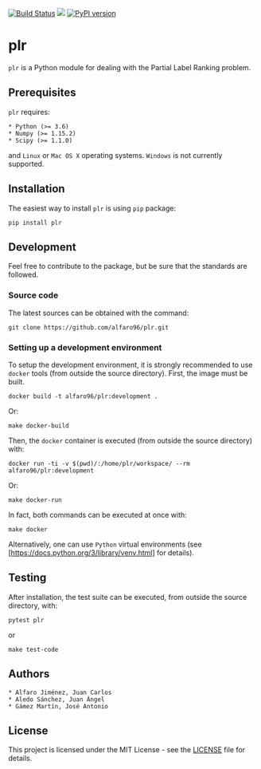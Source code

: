 [![Build Status](https://travis-ci.com/alfaro96/PLR.svg?branch=master)](https://travis-ci.com/alfaro96/PLR)
![](https://img.shields.io/pypi/pyversions/plr.svg)
[![PyPI version](https://badge.fury.io/py/plr.svg)](https://badge.fury.io/py/plr)

# plr

`plr` is a Python module for dealing with the Partial Label Ranking problem.

## Prerequisites

`plr` requires:

    * Python (>= 3.6)
    * Numpy (>= 1.15.2)
    * Scipy (>= 1.1.0)

and `Linux` or `Mac OS X` operating systems. `Windows` is not currently supported.

## Installation

The easiest way to install `plr` is using `pip` package:

```
pip install plr
```

## Development

Feel free to contribute to the package, but be sure that the standards are followed.

### Source code

The latest sources can be obtained with the command:

```
git clone https://github.com/alfaro96/plr.git
```

### Setting up a development environment

To setup the development environment, it is strongly recommended to use `docker` tools (from outside the source directory). First, the image must be built.

```
docker build -t alfaro96/plr:development .
```

Or:

```
make docker-build
```

Then, the `docker` container is executed (from outside the source directory) with:

```
docker run -ti -v $(pwd)/:/home/plr/workspace/ --rm alfaro96/plr:development
```

Or:

```
make docker-run
```

In fact, both commands can be executed at once with:

```
make docker
```

Alternatively, one can use `Python` virtual environments (see [https://docs.python.org/3/library/venv.html] for details).

## Testing

After installation, the test suite can be executed, from outside the source directory, with:

```
pytest plr
```

or 

```
make test-code
```

## Authors

    * Alfaro Jiménez, Juan Carlos
    * Aledo Sánchez, Juan Ángel
    * Gámez Martín, José Antonio

## License

This project is licensed under the MIT License - see the [LICENSE](https://github.com/alfaro96/PLR/blob/master/LICENSE) file for details.
